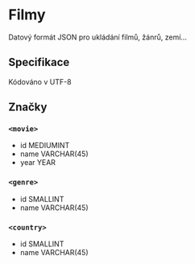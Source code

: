# Filmy

Datový formát JSON pro ukládání filmů, žánrů, zemí...

## Specifikace

Kódováno v UTF-8

## Značky

### `<movie>`
- id MEDIUMINT
- name VARCHAR(45)
- year YEAR

### `<genre>`
- id SMALLINT
- name VARCHAR(45)

### `<country>`
- id SMALLINT
- name VARCHAR(45)